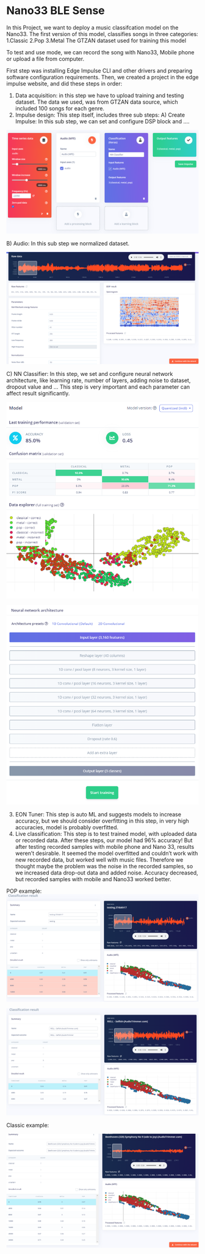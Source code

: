 # Nano33 BLE Sense
In this Project, we want to deploy a music classifcation model on the Nano33.
The first version of this model, classifies songs in three categories: 1.Classic 2.Pop 3.Metal
The GTZAN dataset used for training this model

To test and use mode, we can record the song with Nano33, Mobile phone or upload a file from computer.






First step was installing Edge Impulse CLI and other drivers and preparing software configuration requirements.
Then, we created a project in the edge impulse website, and did these steps in order:
1.	Data acquisition: in this step we have to upload training and testing dataset.
The data we used, was from GTZAN data source, which included 100 songs for each genre.
2.	Impulse design: This step itself, includes three sub steps:
A)	Create Impulse: In this sub step, we can set and configure DSP block and ….

![Create Impulse](Images/pic1.png)

B)	Audio: In this sub step we normalized dataset.

![Audio](Images/pic2.png "Audio")

C)	NN Classifier: In this step, we set and configure neural network architecture, like learning rate, number of layers, adding noise to dataset, dropout value and …
This step is very important and each parameter can affect result significantly.

![NN Classifier1](Images/pic3.png "NN Classifier") 
 
![NN Classifier2](Images/pic4.png "NN Classifier")
 
3.	EON Tuner: This step is auto ML and suggests models to increase accuracy, but we should consider overfitting in this step, in very high accuracies, model is probably overfitted.
4.	Live classification: This step is to test trained model, with uploaded data or recorded data.
After these steps, our model had 96% accuracy! But after testing recorded samples with mobile phone and Nano 33, results weren’t desirable. It seemed the model overfitted and couldn’t work with new recorded data, but worked well with music files. Therefore we thought maybe the problem was the noise in the recorded samples, so we increased data drop-out data and added noise.
Accuracy decreased, but recorded samples with mobile and Nano33 worked better.

POP example:
![Create Impulse](Images/pic5.png)

![Create Impulse](Images/pic6.png)


Classic example:

![Create Impulse](Images/pic7.png)

